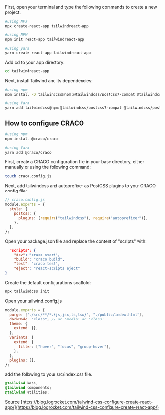 First, open your terminal and type the following commands to create a new project.

```bash
#using NPX
npx create-react-app tailwindreact-app

#using NPM
npm init react-app tailwindreact-app

#using yarn
yarn create react-app tailwindreact-app
```

Add cd to your app directory:

```bash
cd tailwindreact-app
```

Next, install Tailwind and its dependencies:

```bash
#using npm
npm install -D tailwindcss@npm:@tailwindcss/postcss7-compat @tailwindcss/postcss7-compat postcss@^7 autoprefixer@^9

#using Yarn
yarn add tailwindcss@npm:@tailwindcss/postcss7-compat @tailwindcss/postcss7-compat postcss@^7 autoprefixer@^9 -D
```

## How to configure CRACO

```bash
#using npm
npm install @craco/craco

#using Yarn
yarn add @craco/craco
```

First, create a CRACO configuration file in your base directory, either manually or using the following command:

```bash
touch craco.config.js
```

Next, add tailwindcss and autoprefixer as PostCSS plugins to your CRACO config file:

```jsx
// craco.config.js
module.exports = {
  style: {
    postcss: {
      plugins: [require("tailwindcss"), require("autoprefixer")],
    },
  },
};
```

Open your package.json file and replace the content of "scripts" with:

```json
  "scripts": {
    "dev": "craco start",
    "build": "craco build",
    "test": "craco test",
    "eject": "react-scripts eject"
}
```

Create the default configurations scaffold:

```bash
npx tailwindcss init
```

Open your tailwind.config.js

```jsx
module.exports = {
  purge: ["./src/**/*.{js,jsx,ts,tsx}", "./public/index.html"],
  darkMode: "class", // or 'media' or 'class'
  theme: {
    extend: {},
  },
  variants: {
    extend: {
      filter: ["hover", "focus", "group-hover"],
    },
  },
  plugins: [],
};
```

add the following to your src/index.css file.

```css
@tailwind base;
@tailwind components;
@tailwind utilities;
```

Source [https://blog.logrocket.com/tailwind-css-configure-create-react-app/](https://blog.logrocket.com/tailwind-css-configure-create-react-app/)
